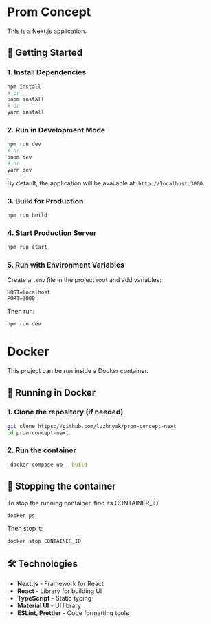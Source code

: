 # Prom Concept

This is a Next.js application.

## 🚀 Getting Started

### 1. Install Dependencies

```sh
npm install
# or
pnpm install
# or
yarn install
```

### 2. Run in Development Mode

```sh
npm run dev
# or
pnpm dev
# or
yarn dev
```

By default, the application will be available at: `http://localhost:3000`.

### 3. Build for Production

```sh
npm run build
```

### 4. Start Production Server

```sh
npm run start
```

### 5. Run with Environment Variables
Create a `.env` file in the project root and add variables:

```
HOST=localhost
PORT=3000
```

Then run:
```sh
npm run dev
```

# Docker

This project can be run inside a Docker container.

## 🚀 Running in Docker

### 1. Clone the repository (if needed)
```bash
git clone https://github.com/luzhnyak/prom-concept-next
cd prom-concept-next
```

### 2. Run the container
```bash
 docker compose up --build
```

## 🛑 Stopping the container
To stop the running container, find its CONTAINER_ID:
```bash
docker ps
```

Then stop it:
```bash
docker stop CONTAINER_ID
```

## 🛠 Technologies

- **Next.js** - Framework for React
- **React** - Library for building UI
- **TypeScript** - Static typing
- **Material UI** - UI library
- **ESLint, Prettier** - Code formatting tools
